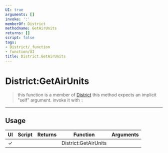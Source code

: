 ```yaml
---
UI: true
arguments: []
invoke: ':'
memberOf: District
methodname: GetAirUnits
returns: []
script: false
tags:
- District/_function
- function/UI
title: District.GetAirUnits
---
```

# District:GetAirUnits
> this function is a member of [District](civ-6/lua/District.md)
> this method expects an implicit "self" argument. invoke it with `:`
-----
## Usage
|  UI | Script | Returns | Function | Arguments |
|:---:|:------:|-------:|:--------:|:---------|
|✓| ||District:GetAirUnits||
